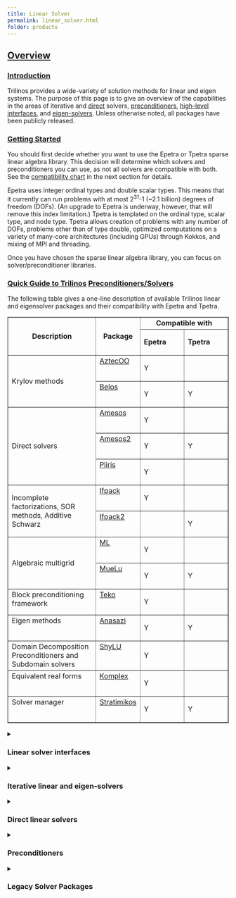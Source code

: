 ```yaml
---
title: Linear Solver
permalink: linear_solver.html
folder: products
---
```


## <span style="text-decoration: underline;">Overview</span>

### <span style="text-decoration: underline;">Introduction</span>

Trilinos provides a wide-variety of solution methods for linear and eigen systems. The purpose of this page is to give an overview of the capabilities in the areas of iterative and [direct](#_Direct_linear_solvers) solvers, [preconditioners](#_Preconditioners), [high-level interfaces](#Stratimikos), and [eigen-solvers](#Anasazi). Unless otherwise noted, all packages have been publicly released.

### <span style="text-decoration: underline;">Getting Started</span>

You should first decide whether you want to use the Epetra or Tpetra sparse linear algebra library. This decision will determine which solvers and preconditioners you can use, as not all solvers are compatible with both. See the [compatibility chart](#_Compatibility_with_Epetra) in the next section for details.

Epetra uses integer ordinal types and double scalar types. This means that it currently can run problems with at most 2<sup>31</sup>-1 (~2.1 billion) degrees of freedom (DOFs). (An upgrade to Epetra is underway, however, that will remove this index limitation.) Tpetra is templated on the ordinal type, scalar type, and node type. Tpetra allows creation of problems with any number of DOFs, problems other than of type double, optimized computations on a variety of many-core architectures (including GPUs) through Kokkos, and mixing of MPI and threading.

Once you have chosen the sparse linear algebra library, you can focus on solver/preconditioner libraries.

### <span style="text-decoration: underline;">Quick Guide to Trilinos</span> <span style="text-decoration: underline;">Preconditioners</span><span style="text-decoration: underline;">/Solvers</span>

The following table gives a one-line description of available Trilinos linear and eigensolver packages and their compatibility with Epetra and Tpetra.

<table border="1" cellspacing="0" cellpadding="0">

<tbody>

<tr>

<td rowspan="2" width="40%"><center> <strong>Description</strong> </center></td>

<td rowspan="2" width="20%"><center> <strong>Package</strong> </center></td>

<td colspan="2" width="40%">

<center><strong>Compatible with</strong></center>

</td>

</tr>

<tr>

<td width="20%">

<strong>Epetra</strong>

</td>

<td width="20%">

<strong>Tpetra</strong>

</td>

</tr>

<tr>

<td rowspan="2" width="261">Krylov methods</td>

<td valign="top" width="99"><a href="#aztecoo-preconditioners-and-krylov-subspace-methods">AztecOO</a></td>

<td width="68">

Y

</td>

<td width="68"></td>

</tr>

<tr>

<td valign="top" width="99"><a href="#belos-classical-and-block-krylov-subspace-methods">Belos</a></td>

<td width="68">

Y

</td>

<td width="68">

Y

</td>

</tr>

<tr>

<td rowspan="3" width="261">Direct solvers</td>

<td valign="top" width="99"><a href="#amesos-direct-sparse-linear-solver-interface">Amesos</a></td>

<td width="68">

Y

</td>

<td width="68"></td>

</tr>

<tr>

<td valign="top" width="99"><a href="#amesos2-direct-sparse-linear-solver-interface">Amesos2</a></td>

<td width="68">

Y

</td>

<td width="68">

Y

</td>

</tr>

<tr>

<td valign="top" width="99"><a href="#pliris-direct-dense-linear-solver">Pliris</a></td>

<td width="68">

Y

</td>

<td width="68"></td>

</tr>

<tr>

<td rowspan="2" width="261">Incomplete factorizations, SOR methods, Additive Schwarz</td>

<td valign="top" width="99"><a href="#ifpack-point-preconditioning-incomplete-factorizations-and-classical-domain-decomposition">Ifpack</a></td>

<td width="68">

Y

</td>

<td width="68"></td>

</tr>

<tr>

<td valign="top" width="99"><a href="#ifpack2-point-preconditioning-incomplete-factorizations">Ifpack2</a></td>

<td width="68"></td>

<td width="68">

Y

</td>

</tr>

<tr>

<td rowspan="2" width="261">Algebraic multigrid</td>

<td valign="top" width="99"><a href="#ml-smoothed-aggregation-algebraic-multigrid">ML</a></td>

<td width="68">

Y

</td>

<td width="68"></td>

</tr>

<tr>

<td valign="top" width="99"><a href="#muelu-multigrid-framework">MueLu</a></td>

<td width="68">

Y

</td>

<td width="68">

Y

</td>

</tr>

<tr>

<td valign="top" width="261">Block preconditioning framework</td>

<td valign="top" width="99"><a href="#teko-block-preconditioning-framework">Teko</a></td>

<td width="68">

Y

</td>

<td width="68"></td>

</tr>

<tr>

<td valign="top" width="261">Eigen methods</td>

<td valign="top" width="99"><a href="#anasazi-parallel-eigen-solvers">Anasazi</a></td>

<td width="68">

Y

</td>

<td width="68">

Y

</td>

</tr>

<tr>

<td valign="top" width="261">Domain Decomposition Preconditioners and Subdomain solvers </td>

<td valign="top" width="99"><a href="#shylu-hybrid-iterativedirect-schur-complement-solver">ShyLU</a></td>

<td width="68">

Y

</td>

<td width="68"></td>

</tr>

<tr>

<td valign="top" width="261">Equivalent real forms</td>

<td valign="top" width="99"><a href="#komplex-complex-valued-system-solver">Komplex</a></td>

<td width="68">

Y

</td>

<td width="68"></td>

</tr>

<tr>

<td valign="top" width="261">Solver manager</td>

<td valign="top" width="99"><a href="#stratimikos-high-level-linear-solver-interface">Stratimikos</a></td>

<td width="68">

Y

</td>

<td width="68">

Y

</td>

</tr>

</tbody>

</table>


<details><summary>  <h3> Linear solver interfaces </h3> </summary>

### **Stratimikos**: High level linear solver interface

Point-of-contact: Roscoe Bartlett (rabartl@sandia.gov)  
[https://trilinos.org/stratimikos](stratimikos.html)

Stratimikos contains a unified set of wrappers to linear solver and preconditioner capabilities in Trilinos. Stratimikos essentially consists of the single class DefaultLinearSolverBuilder. This class takes as input a (nested) parameter list that contains options for the desired solvers and preconditioners.

Stratimikos has adapters for AztecOO, Belos, Amesos, Ifpack, and ML. Stratimikos is compatible with Epetra and Tpetra.

* * *

</details>


<details><summary>  <h3> Iterative linear and eigen-solvers </h3> </summary>


### **Belos**: Classical and block Krylov subspace methods

Points-of-contact: Heidi Thornquist (hkthorn@sandia.gov) and Jennifer Loe (jloe@sandia.gov)  
[https://trilinos.github.io/belos.html](belos.html)

Belos provides next-generation iterative linear solvers and a powerful linear solver developer framework. This framework includes the following abstract interfaces and implementations:

*   Abstract interfaces to linear algebra using traits mechanisms. This allows the user to leverage any existing investment in their description of matrices and vectors. The provided concrete linear algebra adapters enable Belos to be used anywhere Epetra and Thyra are employed for linear algebra services.

*   Abstract interfaces to orthogonalization; implementations of iterated classical Gram-Schmidt (ICGS), classical Gram-Schmidt with a DGKS correction step, and iterated modified Gram-Schmidt (IMGS) are included.

*   Abstract interfaces to iteration kernels; implementations of conjugate gradient (CG), block CG, block GMRES, pseudo-block GMRES, block flexible GMRES, and GCRO-DR iterations are included.

*   Powerful solver managers are provided for solving a linear system using CG or block CG, GMRES or block GMRES with restarting, pseudo-block GMRES for performing single-vector GMRES simultaneously on multiple right-hand sides, and a single-vector recycled Krylov method (GCRO-DR).

*   Basic linear problem class is provided for the user to define an unpreconditioned or preconditioned (left, right, two-sided) linear system for Belos to solve.

Belos is compatible with Epetra and Tpetra.

### **Anasazi**: parallel eigen-solvers

Point-of-contact: Heidi Thornquist (hkthorn@sandia.gov)  
[https://trilinos.github.io/anasazi.html](anasazi.html)

Anasazi is an extensible and interoperable framework for large-scale eigenvalue algorithms. The motivation for this framework is to provide a generic interface to a collection of algorithms for solving large-scale eigenvalue problems. Anasazi is interoperable because both the matrix and vectors (defining the eigenspace) are considered to be opaque objects—only knowledge of the matrix and vectors via elementary operations is necessary. An implementation of Anasazi is accomplished via the use of interfaces. Current interfaces available include Epetra and so any libraries that understand Epetra matrices and vectors (such as AztecOO) may also be used in conjunction with Anasazi.

One of the goals of Anasazi is to allow the user the flexibility to specify the data representation for the matrix and vectors and so leverage any existing software investment. The algorithms that are currently available through Anasazi are block Krylov-Schur, block Davidson, and locally-optimal block preconditioned conjugate gradient (LOBPCG) method.

Anasazi is compatible with Epetra and Tpetra.

<div>

<div align="center">

* * *

</div>

</div>

</details>




<details><summary>  <h3> Direct linear solvers </h3> </summary>

### **Amesos2**: direct sparse linear solver interface

Point-of-contact: Siva Rajamanickam (srajama@sandia.gov)  
[https://trilinos.github.io/amesos2.html](amesos2.html)

Amesos2 can be considered a templated version of Amesos that supports a wider variety of scalar and index types. Amesos2 provides two internal serial direct solvers, KLU2 (as of release 11.12) and Basker (as of release 11.14). Users of prior releases will need a third-party direct solver, such as SuperLU.


* * *

</details>


<details><summary>  <h3> Preconditioners </h3> </summary>

### **ShyLU**: Hybrid iterative/direct Schur complement solver

Point-of-contact: Siva Rajamanickam (srajama@sandia.gov)

[https://trilinos.github.io/shylu.html](shylu.html)

ShyLU is designed as a set of domain-decomposition solvers that us distributed memory and node-level solvers and kernels that support the distributed memory solvers. The approaches in ShyLU are algebraic and so can be used as a black-box solvers.

The Domain Decomposition methods in ShyLU are a one-level hybrid direct/iterative approach based on Schur complements, two-level balancing domain decomposition method (bddc) and Overlapping Schwarz methods ([FROSch](https://shylu-frosch.github.io)). The node level solvers include sparse LU factorization (basker), sparse Cholesky factorization (Tacho), multithreaded triangular solver (HTS) and a fast iterative ILU algorithm (FastILU).


### **Teko**: Block preconditioning framework

Point-of-contact: Eric Cyr (eccyr@sandia.gov)  
[https://trilinos.github.io/teko.html](teko.html)

Teko is a package for development and implementation of block preconditioners. This includes support for manipulation and setup of block operators. Furthermore tools exist to support decomposition of a fully coupled operator. Additionally, facilities that allow the construction of approximate inverse operators using the full complement of available preconditioners and solvers are available in Teko. Finally, a small number of generic block preconditioners has been implemented in Teko, including block Jacobi, and block Gauss-Seidel. For the Navier-Stokes equation, Teko has implementations of SIMPLE, PCD and LSC.



### **Ifpack2**: Point preconditioning, incomplete factorizations

Points-of-contact: Chris Siefert ([csiefer@sandia.gov](mailto:csiefer@sandia.gov)), Jonathan Hu ([jhu@sandia.gov](mailto:jhu@sandia.gov))

[https://trilinos.github.io/ifpack2.html](ifpack2.html)

Ifpack2 can be considered a templated version of Ifpack. It provides SOR type relaxation methods, incomplete factorizations, and additive Schwarz methods.

Ifpack2 is compatible with Tpetra only.



### **MueLu**: multigrid framework

Points-of-contact: Ray Tuminaro (rstumin@sandia.gov), Jonathan Hu (jhu@sandia.gov), and Chris Siefert([csiefer@sandia.gov](mailto:csiefer@sandia.gov))  
[https://trilinos.github.io/muelu.html](muelu.html)

MueLu provides a framework for parallel multigrid preconditioning methods for large sparse linear systems. MueLu provides algebraic multigrid methods for symmetric and nonsymmetric systems based on smoothed aggregation. It is designed to be extensible and can in principle support other algebraic multigrid (e.g., Ruge-Stueben) and geometric multigrid methods. MueLu does not provide any smoothers itself, but instead relies on other Trilinos packages for these capabilities. MueLu is templated on the ordinal and scalar types, and it can also exploit the hybrid communication benefits of Tpetra and Kokkos.

MueLu is compatible with Epetra and Tpetra.

* * *

</details>

<details><summary>  <h3> Legacy Solver Packages </h3> </summary>


  ### **AztecOO**: Preconditioners and Krylov subspace methods

Point-of-contact: Mike Heroux (maherou@sandia.gov)  
[https://trilinos.github.io/aztecoo.html](aztecoo.html)

AztecOO includes a number of Krylov iterative methods such as conjugate gradient (CG), generalized minimum residual (GMRES) and stabilized biconjugate gradient (BiCGSTAB) to solve systems of equations. AztecOO may use a variety of internally implemented preconditioners, such as SOR, polynomial, domain decomposition, and incomplete factorization preconditioning, as well as preconditioners provided by other Trilinos packages. AztecOO also fully contains the C-language Aztec linear solver package, so any application that is using Aztec can use the AztecOO library in place of Aztec. Note that only bug fixes are being applied to AztecOO. Active algorithm development is taking place in [Belos](http://trilinos.org/oldsite/CapabilityWebpages/LinearEigenCapabilities/overview.html#Belos).

AztecOO is compatible with Epetra only.

### **ML**: smoothed aggregation algebraic multigrid

Points-of-contact: Ray Tuminaro (rstumin@sandia.gov), Jonathan Hu (jhu@sandia.gov), and Chris Siefert (csiefer@sandia.gov)  
[https://trilinos.github.io/ml.html](ml.html)

ML contains a variety of parallel multigrid schemes for preconditioning or solving large sparse linear systems of equations arising primarily from elliptic PDE discretizations. The main methods in ML are

*   smoothed aggregation algebraic multigrid
*   FAS nonlinear algebraic multigrid
*   two distinct algebraic multigrid methods for the eddy current approximations to Maxwell’s equations
*   a smoothed-aggregation-like method for convection dominated systems
*   matrix-free algebraic multigrid.

Within each of these methods there are several different algorithms to guide the type of coarsening and the inter-grid transfers (including the ability to drop weak coupling within the operator during inter-transfer construction). Additionally, ML can use Zoltan to rebalance coarse grid operators for better parallel performance.

ML provides a variety of smoothers: SOR, polynomial, Ifpack domain decomposition and incomplete factorizations, and Aztec methods. Coarse-grid solvers include the afore-mentioned smoothers, as well as any direct method available through Amesos.

ML can also be used as a framework to generate new multigrid methods. Using ML’s internal aggregation routines and Galerkin products, it is possible to focus on new types of inter-grid transfer operators without having to address the cumbersome aspects of generating an entirely new parallel algebraic multigrid code. We have used this flexibility to produce special multilevel methods using coarse grid finite element functions to serve as inter-grid transfers.

ML is compatible with Epetra only.

### **Amesos**: direct sparse linear solver interface

Point-of-contact: Siva Rajamanickam (srajama@sandia.gov)  
[https://trilinos.github.io/amesos.html](amesos.html)

Amesos is a set of C++ interfaces to serial and parallel sparse direct solvers. Amesos contains two nice sparse solvers: KLU and Paraklete. KLU is serial, while Paraklete (distributed with Trilinos 7.0 or higher) is a parallel solver. Amesos also offers an interface to LAPACK, and several other well-know solvers available on the web.

The main idea of Amesos is to give a high-level view of direct solvers, as composed by four main phases:

1) specification of parameters  
2) initialization of the solver, using matrix sparsity only  
3) computation of the factors  
4) solution of the linear system

Amesos insulates the user from all the low-level details typical of direct solvers, like the matrix format, data distribution for the matrix, the solution and the right-hand side, parameter settings, and so on. Amesos is not based on any matrix format; instead, an matrix interface (specified by using the Epetra_RowMatrix class) is adopted. This facilitates the usage of Amesos classes in any projects whose matrix can be wrapped as an Epetra_RowMatrix.

### **Ifpack**: Point preconditioning, incomplete factorizations, and classical domain decomposition

Points-of-contact: Mike Heroux (maherou@sandia.gov) and Siva Rajamanickam (srajama@sandia.gov)  
[https://trilinos.github.io/ifpack.html](ifpack.html)

Ifpack provides a suite of object-oriented algebraic preconditioners. Ifpack constructors expect an Epetra_RowMatrix object for construction. Ifpack objects interact well with other Trilinos classes. In particular,Ifpack can be used as a preconditioner for AztecOO and smoother in ML.

Ifpack contains one-level domain decomposition preconditioners of overlapping type. Each “subdomain” is defined by the set of rows assigned to a given processors. Several options are available for the local solution, ranging from simple relaxation schemes, to incomplete factorizations, to direct solvers (through the Amesos package).

Ifpack is compatible with Epetra only.
  
### **Pliris**: direct dense linear solver

Point-of-contact: Joe Kotulski (jdkotul@sandia.gov)  
[https://trilinos.github.io/pliris.html](pliris.html)

Pliris is an object-oriented interface to a LU solver for dense matrices on parallel platforms. These matrices are double precision real matrices distributed on a parallel machine.

The matrix is torus-wrap mapped onto the processors(transparent to the user) and uses partial pivoting during the factorization of the matrix. Each processor contains a portion of the matrix and the right hand sides determined by a distribution function to optimally load balance the computation and communication during the factorization of the matrix. The general prescription is that no processor can have no more(or less) than one row or column of the matrix than any other processor. Since the input matrix is not torus-wrapped permutation of the results is performed to “unwrap the results” which is transparent to the user.

  
### **Komplex**: Complex-valued system solver

Points-of-contact: Mike Heroux (maherou@sandia.gov) and David Day (dmday@sandia.gov)  
[https://trilinos.github.io/komplex.html](komplex.html)

KOMPLEX is an add-on module to AZTEC that allows users to solve complex-valued linear systems. KOMPLEX solves a complex-valued linear system Ax=b by solving an equivalent real-valued system of twice the dimension.

<div>

<div align="center">

* * *

</div>

</div>

</details>


